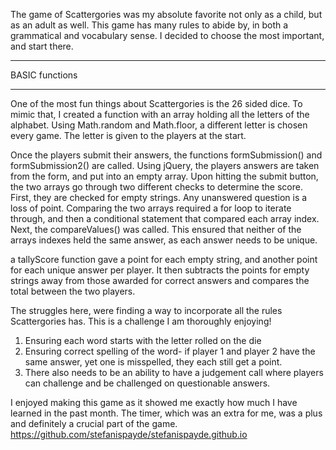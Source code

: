 The game of Scattergories was my absolute favorite not only as a child, but as an adult as well.
This game has many rules to abide by, in both a grammatical and vocabulary sense. I decided to choose the most important, and start there.

****************************
BASIC functions
****************************
One of the most fun things about Scattergories is the 26 sided dice. To mimic that, I created a function with an array holding all the letters of the alphabet. Using Math.random and Math.floor, a different letter is chosen every game. The letter is given to the players at the start.

Once the players submit their answers,  the functions formSubmission() and formSubmission2() are called. Using jQuery, the players answers are taken from the form, and put into an empty array. Upon hitting the submit button, the two arrays go through two different checks to determine the score. First, they are checked for empty strings. Any unanswered question is a loss of point. Comparing the two arrays required a for loop to iterate through, and then a conditional statement that compared each array index. Next, the compareValues() was called. This ensured that neither of the arrays indexes held the same answer, as each answer needs to be unique.

a tallyScore function gave a point for each empty string, and another point for each unique answer per player. It then subtracts the points for empty strings away from those awarded for correct answers and compares the total between the two players.

The struggles here, were finding a way to incorporate all the rules Scattergories has. This is a challenge I am thoroughly enjoying!
1) Ensuring each word starts with the letter rolled on the die
2) Ensuring correct spelling of the word- if player 1 and player 2 have the same answer, yet one is  misspelled, they each still get a point.
3) There also needs to be an ability to have a judgement call where players can challenge and be challenged on questionable answers.

I enjoyed making this game as it showed me exactly how much I have learned in the past month. The timer, which was an extra for me, was a plus and definitely a crucial part of the game.
https://github.com/stefanispayde/stefanispayde.github.io
